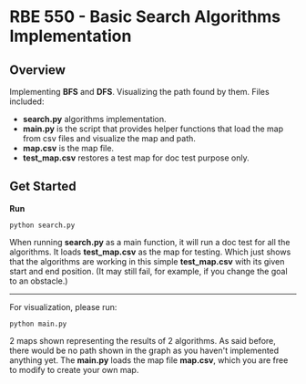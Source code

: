 # RBE 550 - Basic Search Algorithms Implementation

## Overview

Implementing **BFS** and **DFS**. Visualizing the path found by them.
Files included:

- **search.py** algorithms implementation.
- **main.py** is the script that provides helper functions that load the map from csv files and visualize the map and path.
- **map.csv** is the map file.
- **test_map.csv** restores a test map for doc test purpose only.

## Get Started

**Run**

`python search.py`

When running **search.py** as a main function, it will run a doc test for all the algorithms. It loads **test_map.csv** as the map for testing.
Which just shows that the algorithms are working in this simple **test_map.csv** with its given start and end position. (It may still fail, for example, if you change the goal to an obstacle.)

---

For visualization, please run:

`python main.py`

2 maps shown representing the results of 2 algorithms. As said before, there would be no path shown in the graph as you haven't implemented anything yet. The **main.py** loads the map file **map.csv**, which you are free to modify to create your own map.
